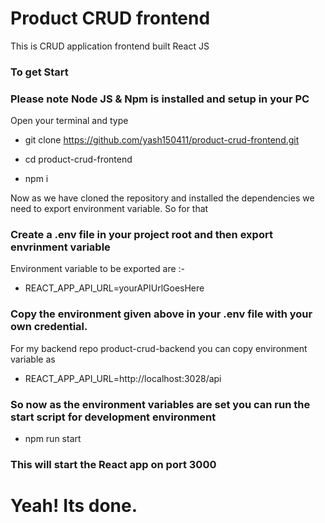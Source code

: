 # Product CRUD frontend

This is CRUD application frontend built React JS

### To get Start

### Please note Node JS & Npm is installed and setup in your PC

Open your terminal and type

- git clone https://github.com/yash150411/product-crud-frontend.git

- cd product-crud-frontend

- npm i

Now as we have cloned the repository and installed the dependencies we need to export environment variable. So for that

### Create a .env file in your project root and then export envrinment variable

Environment variable to be exported are :-

- REACT_APP_API_URL=yourAPIUrlGoesHere

### Copy the environment given above in your .env file with your own credential.

For my backend repo product-crud-backend you can copy environment variable as

- REACT_APP_API_URL=http://localhost:3028/api

### So now as the environment variables are set you can run the start script for development environment

- npm run start

### This will start the React app on port 3000

# Yeah! Its done.
